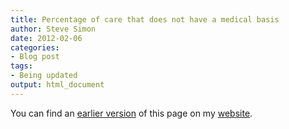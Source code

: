```yaml
---
title: Percentage of care that does not have a medical basis
author: Steve Simon
date: 2012-02-06
categories:
- Blog post
tags:
- Being updated
output: html_document
---
```


You can find an [earlier version][sim1] of this page on my [website][sim2].

[sim1]: http://www.pmean.com/12/percentage.html
[sim2]: http://www.pmean.com
